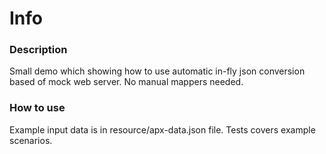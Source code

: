 # Info

### Description

Small demo which showing how to use automatic in-fly json conversion based of mock web server.
No manual mappers needed.

### How to use

Example input data is in resource/apx-data.json file. Tests covers example scenarios.
